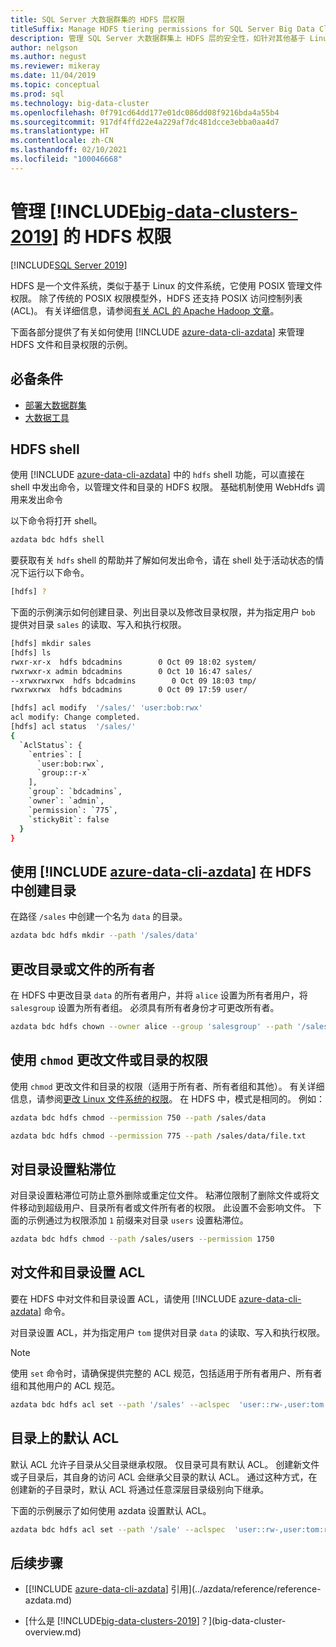 ```yaml
---
title: SQL Server 大数据群集的 HDFS 层权限
titleSuffix: Manage HDFS tiering permissions for SQL Server Big Data Clusters
description: 管理 SQL Server 大数据群集上 HDFS 层的安全性，如针对其他基于 Linux 的系统的权限。
author: nelgson
ms.author: negust
ms.reviewer: mikeray
ms.date: 11/04/2019
ms.topic: conceptual
ms.prod: sql
ms.technology: big-data-cluster
ms.openlocfilehash: 0f791cd64dd177e01dc086dd08f9216bda4a55b4
ms.sourcegitcommit: 917df4ffd22e4a229af7dc481dcce3ebba0aa4d7
ms.translationtype: HT
ms.contentlocale: zh-CN
ms.lasthandoff: 02/10/2021
ms.locfileid: "100046668"
---
```

# <a name="manage-hdfs-permissions-for-big-data-clusters-2019"></a>管理 [!INCLUDE[big-data-clusters-2019](../includes/ssbigdataclusters-ss-nover.md)] 的 HDFS 权限

[!INCLUDE[SQL Server 2019](../includes/applies-to-version/sqlserver2019.md)]

HDFS 是一个文件系统，类似于基于 Linux 的文件系统，它使用 POSIX 管理文件权限。 除了传统的 POSIX 权限模型外，HDFS 还支持 POSIX 访问控制列表 (ACL)。 有关详细信息，请参阅[有关 ACL 的 Apache Hadoop 文章](https://hadoop.apache.org/docs/current/hadoop-project-dist/hadoop-hdfs/HdfsPermissionsGuide.html#ACLs_.28Access_Control_Lists.29)。

下面各部分提供了有关如何使用 [!INCLUDE [azure-data-cli-azdata](../includes/azure-data-cli-azdata.md)] 来管理 HDFS 文件和目录权限的示例。

## <a name="prerequisites"></a>必备条件

- [部署大数据群集](deployment-guidance.md)
- [大数据工具](deploy-big-data-tools.md)
  
## <a name="hdfs-shell"></a>HDFS shell

使用 [!INCLUDE [azure-data-cli-azdata](../includes/azure-data-cli-azdata.md)] 中的 `hdfs` shell 功能，可以直接在 shell 中发出命令，以管理文件和目录的 HDFS 权限。 基础机制使用 WebHdfs 调用来发出命令

以下命令将打开 shell。

```bash
azdata bdc hdfs shell
```

要获取有关 `hdfs` shell 的帮助并了解如何发出命令，请在 shell 处于活动状态的情况下运行以下命令。

```bash
[hdfs] ?
```

下面的示例演示如何创建目录、列出目录以及修改目录权限，并为指定用户 `bob` 提供对目录 `sales` 的读取、写入和执行权限。

```bash
[hdfs] mkdir sales
[hdfs] ls
rwxr-xr-x  hdfs bdcadmins        0 Oct 09 18:02 system/
rwxrwxr-x admin bdcadmins        0 Oct 10 16:47 sales/
--xrwxrwxrwx  hdfs bdcadmins        0 Oct 09 18:03 tmp/
rwxrwxrwx  hdfs bdcadmins        0 Oct 09 17:59 user/

[hdfs] acl modify  '/sales/' 'user:bob:rwx'
acl modify: Change completed.
[hdfs] acl status  '/sales/'
{
  `AclStatus`: {
    `entries`: [
      `user:bob:rwx`,
      `group::r-x`
    ],
    `group`: `bdcadmins`,
    `owner`: `admin`,
    `permission`: `775`,
    `stickyBit`: false
  }
}
```

## <a name="create-a-directory-in-hdfs-using-azure-data-cli-azdata"></a>使用 [!INCLUDE [azure-data-cli-azdata](../includes/azure-data-cli-azdata.md)] 在 HDFS 中创建目录

在路径 `/sales` 中创建一个名为 `data` 的目录。

```bash
azdata bdc hdfs mkdir --path '/sales/data'
```

## <a name="change-owner-of-a-directory-or-file"></a>更改目录或文件的所有者

在 HDFS 中更改目录 `data` 的所有者用户，并将 `alice` 设置为所有者用户，将 `salesgroup` 设置为所有者组。 必须具有所有者身份才可更改所有者。

```bash
azdata bdc hdfs chown --owner alice --group 'salesgroup' --path '/sales/data'
```

## <a name="change-permissions-of-a-file-or-directory-with-chmod"></a>使用 `chmod` 更改文件或目录的权限

使用 `chmod` 更改文件和目录的权限（适用于所有者、所有者组和其他）。 有关详细信息，请参阅[更改 Linux 文件系统的权限](https://www.lifewire.com/uses-of-command-chmod-2201064)。 在 HDFS 中，模式是相同的。 例如：

```bash
azdata bdc hdfs chmod --permission 750 --path /sales/data
```

```bash
azdata bdc hdfs chmod --permission 775 --path /sales/data/file.txt
```

## <a name="set-sticky-bit-on-directories"></a>对目录设置粘滞位

对目录设置粘滞位可防止意外删除或重定位文件。 粘滞位限制了删除文件或将文件移动到超级用户、目录所有者或文件所有者的权限。 此设置不会影响文件。 下面的示例通过为权限添加 `1` 前缀来对目录 `users` 设置粘滞位。

```bash
azdata bdc hdfs chmod --path /sales/users --permission 1750
```

## <a name="setting-acls-on-files-and-directories"></a>对文件和目录设置 ACL

要在 HDFS 中对文件和目录设置 ACL，请使用 [!INCLUDE [azure-data-cli-azdata](../includes/azure-data-cli-azdata.md)] 命令。

对目录设置 ACL，并为指定用户 `tom` 提供对目录 `data` 的读取、写入和执行权限。 

> [!NOTE]
> 使用 `set` 命令时，请确保提供完整的 ACL 规范，包括适用于所有者用户、所有者组和其他用户的 ACL 规范。

```bash
azdata bdc hdfs acl set --path '/sales' --aclspec  'user::rw-,user:tom:rwx,group::rw-,other::rw-'
```

## <a name="default-acl-on-directories"></a>目录上的默认 ACL

默认 ACL 允许子目录从父目录继承权限。 仅目录可具有默认 ACL。 创建新文件或子目录后，其自身的访问 ACL 会继承父目录的默认 ACL。 通过这种方式，在创建新的子目录时，默认 ACL 将通过任意深层目录级别向下继承。

下面的示例展示了如何使用 azdata 设置默认 ACL。

```bash
azdata bdc hdfs acl set --path '/sale' --aclspec  'user::rw-,user:tom:rwx,group::rw-,other::rw-,default:group::rw-,default:user::rw-,default:other::rw-'
```

## <a name="next-steps"></a>后续步骤

- [[!INCLUDE [azure-data-cli-azdata](../includes/azure-data-cli-azdata.md)] 引用](../azdata/reference/reference-azdata.md)

- [什么是 [!INCLUDE[big-data-clusters-2019](../includes/ssbigdataclusters-ver15.md)]？](big-data-cluster-overview.md)